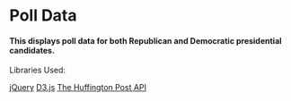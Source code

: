 # Poll Data
#### This displays poll data for both Republican and Democratic presidential candidates. 


Libraries Used:

[jQuery](https://jquery.com/)
[D3.js](http://d3js.org/)
[The Huffington Post API](http://elections.huffingtonpost.com/pollster/api)